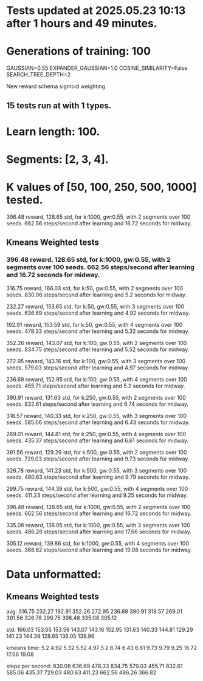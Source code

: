 # Tests updated at 2025.05.23 10:13 after 1 hours and 49 minutes.
# Generations of training: 100
GAUSSIAN=0.55
EXPANDER_GAUSSIAN=1.0
COSINE_SIMILARITY=False
SEARCH_TREE_DEPTH=2

New reward schema
sigmoid weighting
## 15 tests run at with 1 types.
# Learn length: 100.
# Segments: [2, 3, 4].
# K values of [50, 100, 250, 500, 1000] tested.

396.48 reward, 128.65 std, for k:1000, gw:0.55, with 2 segments over 100 seeds.  662.56 steps/second after learning and 16.72 seconds for midway.


## Kmeans Weighted tests
### 396.48 reward, 128.65 std, for k:1000, gw:0.55, with 2 segments over 100 seeds.  662.56 steps/second after learning and 16.72 seconds for midway.

316.75 reward, 166.03 std, for k:50, gw:0.55, with 2 segments over 100 seeds.  830.06 steps/second after learning and 5.2 seconds for midway.

232.27 reward, 153.65 std, for k:50, gw:0.55, with 3 segments over 100 seeds.  636.69 steps/second after learning and 4.92 seconds for midway.

192.91 reward, 153.59 std, for k:50, gw:0.55, with 4 segments over 100 seeds.  478.33 steps/second after learning and 5.32 seconds for midway.

352.26 reward, 143.07 std, for k:100, gw:0.55, with 2 segments over 100 seeds.  834.75 steps/second after learning and 5.52 seconds for midway.

272.95 reward, 143.16 std, for k:100, gw:0.55, with 3 segments over 100 seeds.  579.03 steps/second after learning and 4.97 seconds for midway.

236.69 reward, 152.95 std, for k:100, gw:0.55, with 4 segments over 100 seeds.  455.71 steps/second after learning and 5.2 seconds for midway.

390.91 reward, 131.63 std, for k:250, gw:0.55, with 2 segments over 100 seeds.  832.61 steps/second after learning and 6.74 seconds for midway.

318.57 reward, 140.33 std, for k:250, gw:0.55, with 3 segments over 100 seeds.  585.06 steps/second after learning and 6.43 seconds for midway.

269.01 reward, 144.81 std, for k:250, gw:0.55, with 4 segments over 100 seeds.  435.37 steps/second after learning and 6.61 seconds for midway.

391.56 reward, 129.29 std, for k:500, gw:0.55, with 2 segments over 100 seeds.  729.03 steps/second after learning and 9.73 seconds for midway.

326.78 reward, 141.23 std, for k:500, gw:0.55, with 3 segments over 100 seeds.  480.63 steps/second after learning and 9.79 seconds for midway.

299.75 reward, 144.39 std, for k:500, gw:0.55, with 4 segments over 100 seeds.  411.23 steps/second after learning and 9.25 seconds for midway.

396.48 reward, 128.65 std, for k:1000, gw:0.55, with 2 segments over 100 seeds.  662.56 steps/second after learning and 16.72 seconds for midway.

335.08 reward, 136.05 std, for k:1000, gw:0.55, with 3 segments over 100 seeds.  486.26 steps/second after learning and 17.66 seconds for midway.

305.12 reward, 139.86 std, for k:1000, gw:0.55, with 4 segments over 100 seeds.  366.82 steps/second after learning and 19.08 seconds for midway.


# Data unformatted:



## Kmeans Weighted tests
avg:
316.75
232.27
192.91
352.26
272.95
236.69
390.91
318.57
269.01
391.56
326.78
299.75
396.48
335.08
305.12

std:
166.03
153.65
153.59
143.07
143.16
152.95
131.63
140.33
144.81
129.29
141.23
144.39
128.65
136.05
139.86

kmeans time:
5.2
4.92
5.32
5.52
4.97
5.2
6.74
6.43
6.61
9.73
9.79
9.25
16.72
17.66
19.08

steps per second:
830.06
636.69
478.33
834.75
579.03
455.71
832.61
585.06
435.37
729.03
480.63
411.23
662.56
486.26
366.82
